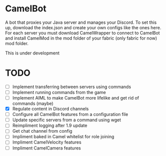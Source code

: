 # CamelBot
A bot that proxies your Java server and manages your Discord.
To set this up, download the index.json and create your own configs like the ones here.
For each server you must download CamelWrapper to connect to CamelBot and install CamelMod in the mod folder of your fabric (only fabric for now) mod folder. 

This is under development
# TODO
- [ ] Implement transferring between servers using commands
- [ ] Implement running commands from the game
- [ ] Implement AIML to make CamelBot more lifelike and get rid of commands (maybe)
- [x] Regulate content in Discord channels
- [ ] Configure all CamelBot features from a configuration file
- [ ] Update specific servers from a command using wget
- [ ] Reimpliment logging after 1.9 update
- [ ] Get chat channel from config
- [ ] Impliment baked in Camel whitelist for role joining
- [ ] Impliment CamelVelocity features
- [ ] Impliment CamelCamera features
